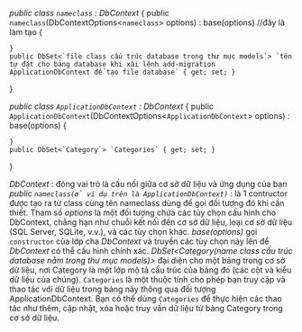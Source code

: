 _public class `nameclass` : DbContext_
{
    public `nameclass`(DbContextOptions<`nameclass`> options) : base(options) //đây là làm tạo
    {

    }
    public DbSet<`file class cấu trúc database trong thư mục models`> `tên tự đặt cho bảng database khi xài lệnh add-migration ApplicationDbContext để tạo file database` { get; set; }
}

_public class `ApplicationDbContext` : DbContext_
{
    public `ApplicationDbContext`(DbContextOptions<`ApplicationDbContext`> options) : base(options)
    {

    }
    public DbSet<`Category`> `Categories` { get; set; }
}

_DbContext_ : đóng vai trò là cầu nối giữa cơ sở dữ liệu và ứng dụng của bạn
_public `nameclass(ở ví dụ trên là ApplicationDbContext)`_ : là 1 contructor được tạo ra từ class cùng tên nameclass dùng để gọi đối tượng đó khi cần thiết.
Tham số _options_ là một đối tượng chứa các tùy chọn cấu hình cho DbContext, chẳng hạn như chuỗi kết nối đến cơ sở dữ liệu, loại cơ sở dữ liệu (SQL Server, SQLite, v.v.), và các tùy chọn khác.
_base(options)_ gọi `constructor` của lớp cha _DbContext_ và truyền các tùy chọn này lên để _DbContext_ có thể cấu hình chính xác.
_DbSet<Category(name class cấu trúc database nằm trong thư mục models)>_ đại diện cho một bảng trong cơ sở dữ liệu, nơi Category là một lớp mô tả cấu trúc của bảng đó (các cột và kiểu dữ liệu của chúng).
`Categories` là một thuộc tính cho phép bạn truy cập và thao tác với dữ liệu trong bảng này thông qua đối tượng ApplicationDbContext. Bạn có thể dùng `Categories` để thực hiện các thao tác như thêm, cập nhật, xóa hoặc truy vấn dữ liệu từ bảng Category trong cơ sở dữ liệu.
